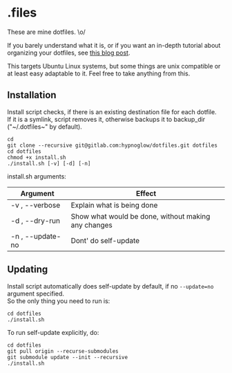 # .files

These are mine dotfiles. \o/  

If you barely understand what it is, or if you want an in-depth tutorial about organizing your dotfiles, 
see [this blog post](http://www.anishathalye.com/2014/08/03/managing-your-dotfiles/).

This targets Ubuntu Linux systems, but some things are unix compatible or at least
easy adaptable to it. Feel free to take anything from this.

## Installation

Install script checks, if there is an existing destination file for each dotfile.  
If it is a symlink, script removes it, otherwise backups it to backup_dir ("~/.dotfiles~" by default).  

    cd
    git clone --recursive git@gitlab.com:hypnoglow/dotfiles.git dotfiles
    cd dotfiles
    chmod +x install.sh
    ./install.sh [-v] [-d] [-n]

install.sh arguments:

Argument | Effect
--- | ---
-v , --verbose | Explain what is being done
-d , --dry-run | Show what would be done, without making any changes
-n , --update-no | Dont' do self-update

## Updating

Install script automatically does self-update by default, if no `--update=no` argument specified.  
So the only thing you need to run is:

    cd dotfiles
    ./install.sh

To run self-update explicitly, do:

    cd dotfiles
    git pull origin --recurse-submodules
    git submodule update --init --recursive
    ./install.sh